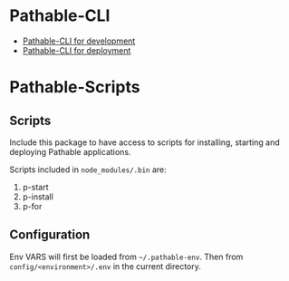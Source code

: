 # Pathable-CLI

* [Pathable-CLI for development](./docs/pathable-cli-development.md)
* [Pathable-CLI for deployment](./docs/pathable-cli-deployment.md)

# Pathable-Scripts

## Scripts

Include this package to have access to scripts for installing, starting and deploying Pathable
applications.

Scripts included in `node_modules/.bin` are:

1. p-start
2. p-install
3. p-for

## Configuration

Env VARS will first be loaded from `~/.pathable-env`. Then from `config/<environment>/.env` in the
current directory.
